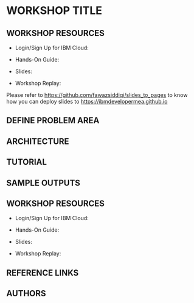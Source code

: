# WORKSHOP TITLE

## WORKSHOP RESOURCES

- Login/Sign Up for IBM Cloud: <Link>

- Hands-On Guide: <Link>

- Slides: <Link>

- Workshop Replay: <Link>

Please refer to https://github.com/fawazsiddiqi/slides_to_pages to know how you can deploy slides to https://ibmdevelopermea.github.io

## DEFINE PROBLEM AREA

## ARCHITECTURE

## TUTORIAL

## SAMPLE OUTPUTS

## WORKSHOP RESOURCES

- Login/Sign Up for IBM Cloud: <Link>

- Hands-On Guide: <Link>

- Slides: <Link>

- Workshop Replay: <Link>


## REFERENCE LINKS

## AUTHORS